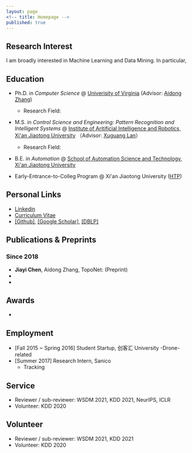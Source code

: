```yaml
---
layout: page
<!-- title: Homepage -->
published: true
---
```



<!-- I am a PhD candidate in Computer Science at [University of Virginia](https://www.virginia.edu/). My advisor is [Aidong Zhang](https://engineering.virginia.edu/faculty/aidong-zhang). 
Before joining UVa, I received my Bachelor degree in Mechanical Engineering and Master degree in Mechatronics Engineering from [Harbin Institute of Technology](http://en.hit.edu.cn/) in 2016 and 2018, respectively, where I worked on machine learning for prognostic health monitoring and robotics. -->



## **Research Interest**
I am broadly interested in Machine Learning and Data Mining. In particular, 



## **Education**
- Ph.D. in *Computer Science* @ [Univerisity of Virginia](https://engineering.virginia.edu/departments/computer-science) (Advisor: [Aidong Zhang](https://scholar.google.com/citations?hl=en&user=O8XxkE4AAAAJ))
  - Research Field:

- M.S. in *Control Science and Engineering: Pattern Recognition and Intelligent Systems* @ [Institute of Aritificial Intelligence and Robotics, Xi'an Jiaotong University](http://www.aiar.xjtu.edu.cn/) （Advisor: [Xuguang Lan](https://dblp.org/pid/86/6892.html)）
  <!-- - Lab: Artificial Intelligence and Robotics -->
  - Research Field:

- B.E. in *Automation* @ [School of Automation Science and Technology, Xi'an Jiaotong University](http://eie.xjtu.edu.cn/en/info/1002/1004.htm)
 
- Early-Entrance-to-Colleg Program @ Xi'an Jiaotong University ([HTP](https://jia-yi-chen.github.io/images/HYP.pdf))


## **Personal Links**
- [Linkedin]()
- [Curriculum Vitae]()
- [[Github]](https://github.com/jia-yi-chen), [[Google Scholar]](), [[DBLP]]()





<!-- ## **News**
- 04/14/2021: One full research paper accepted by SIGIR 2021!
- 01/22/2021: One paper accepted by AISTATS 2021! -->


## **Publications & Preprints**
<!-- [\[Google Scholar\]](https://scholar.google.com/citations?user=w2ShljkAAAAJ&hl=en&oi=ao) -->

### Since 2018
<!-- - [to appear] Asynchronous Upper Confidence Bound Algorithms for Federated Linear Bandits
  - **Chuanhao Li**, Hongning Wang -->
- **Jiayi Chen**, Aidong Zhang, TopoNet:  (Preprint)
- 
- 


## **Awards**
- 


## **Employment**
- [Fall 2015 ~ Spring 2016] Student Startup, 创客汇 University
  -Drone-related 
- [Summer 2017] Research Intern, Sanico
  - Tracking



## **Service**

- Reviewer / sub-reviewer: WSDM 2021, KDD 2021, NeurIPS, ICLR
- Volunteer: KDD 2020


## **Volunteer**

- Reviewer / sub-reviewer: WSDM 2021, KDD 2021
- Volunteer: KDD 2020





